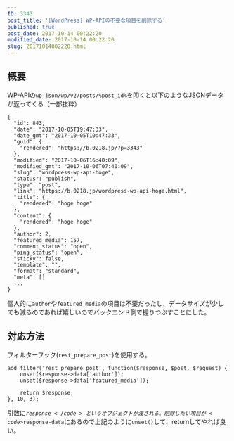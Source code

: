 ```yaml
---
ID: 3343
post_title: '[WordPress] WP-APIの不要な項目を削除する'
published: true
post_date: 2017-10-14 00:22:20
modified_date: 2017-10-14 00:22:20
slug: 20171014002220.html
---
```

<h2>概要</h2>

WP-APIの<code>wp-json/wp/v2/posts/%post_id%</code>を叩くと以下のようなJSONデータが返ってくる（一部抜粋）

<pre><code class="language-js">{
  "id": 843,
  "date": "2017-10-05T19:47:33",
  "date_gmt": "2017-10-05T10:47:33",
  "guid": {
    "rendered": "https://b.0218.jp/?p=3343"
  },
  "modified": "2017-10-06T16:40:09",
  "modified_gmt": "2017-10-06T07:40:09",
  "slug": "wordpress-wp-api-hoge",
  "status": "publish",
  "type": "post",
  "link": "https://b.0218.jp/wordpress-wp-api-hoge.html",
  "title": {
    "rendered": "hoge hoge"
  },
  "content": {
    "rendered": "hoge hoge"
  },
  "author": 2,
  "featured_media": 157,
  "comment_status": "open",
  "ping_status": "open",
  "sticky": false,
  "template": "",
  "format": "standard",
  "meta": []
  ...
}
</code></pre>

個人的に<code>author</code>や<code>featured_media</code>の項目は不要だったし、データサイズが少しでも減るのであれば嬉しいのでバックエンド側で握りつぶすことにした。

<h2>対応方法</h2>

フィルターフック(<code>rest_prepare_post</code>)を使用する。

<pre><code class="language-php">add_filter('rest_prepare_post', function($response, $post, $request) {
    unset($response-&gt;data['author']);
    unset($response-&gt;data['featured_media']);

    return $response;
}, 10, 3);
</code></pre>

引数に<code>$response</code>というオブジェクトが渡される。削除したい項目が<code>$response-data</code>にあるので上記のように<code>unset()</code>して、returnしてやれば良い。